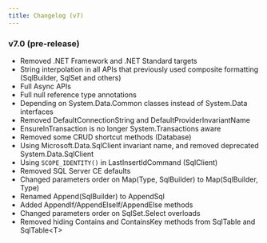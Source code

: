 ```yaml
---
title: Changelog (v7)
---
```


### v7.0 (pre-release)
- Removed .NET Framework and .NET Standard targets
- String interpolation in all APIs that previously used composite formatting (SqlBuilder, SqlSet and others)
- Full Async APIs
- Full null reference type annotations
- Depending on System.Data.Common classes instead of System.Data interfaces
- Removed DefaultConnectionString and DefaultProviderInvariantName
- EnsureInTransaction is no longer System.Transactions aware
- Removed some CRUD shortcut methods (Database)
- Using Microsoft.Data.SqlClient invariant name, and removed deprecated System.Data.SqlClient
- Using `SCOPE_IDENTITY()` in LastInsertIdCommand (SqlClient)
- Removed SQL Server CE defaults
- Changed parameters order on Map(Type, SqlBuilder) to Map(SqlBuilder, Type)
- Renamed Append(SqlBuilder) to AppendSql
- Added AppendIf/AppendElseIf/AppendElse methods
- Changed parameters order on SqlSet.Select overloads
- Removed hiding Contains and ContainsKey methods from SqlTable and SqlTable&lt;T>


<script>

   function textNodesUnder(el) {
      var n, a = [], walk = document.createTreeWalker(el, NodeFilter.SHOW_TEXT, null, false);
      while (n = walk.nextNode()) a.push(n);
      return a;
   }

   document.addEventListener('DOMContentLoaded', function () {

      var art = document.getElementsByTagName('article')[0];
      var textNodes = textNodesUnder(art);

      var notWsPattern = new RegExp("\\S");
      var issuePattern = new RegExp("#[0-9]+");

      Array.prototype.forEach.call(textNodes, function (node) {

         var text = node.textContent;
            
         if (notWsPattern.test(text)) {

            var matches = issuePattern.exec(text);

            if (matches) {

               Array.prototype.forEach.call(matches, function (s) {

                  var index = text.indexOf(s);
                  var beforeText = document.createTextNode(text.substr(0, index));
                  var newText = document.createTextNode(s);
                  var afterText = document.createTextNode(text.substr(index + s.length));

                  var anchorNode = document.createElement('a');
                  anchorNode.href = "{{ page.repository_url }}/issues/" + s.substr(1);
                  anchorNode.appendChild(newText);

                  var parentNode = node.parentNode;

                  parentNode.insertBefore(beforeText, node);
                  parentNode.insertBefore(anchorNode, node);
                  parentNode.insertBefore(afterText, node);
                  parentNode.removeChild(node);
               });
            }
         }
      });
   });
</script>
